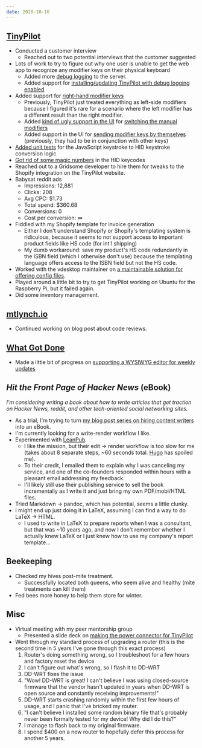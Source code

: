 ```yaml
---
date: 2020-10-16
---
```


## [TinyPilot](https://tinypilotkvm.com)

- Conducted a customer interview
  - Reached out to two potential interviews that the customer suggested
- Lots of work to try to figure out why one user is unable to get the web app to recognize any modifier keys on their physical keyboard
  - Added more [debug logging](https://github.com/mtlynch/tinypilot/pull/291) to the server.
  - Added support for [installing/updating TinyPilot with debug logging enabled](https://github.com/mtlynch/ansible-role-tinypilot/pull/57)
- Added support for [right-hand modifier keys](https://github.com/mtlynch/tinypilot/pull/292)
  - Previously, TinyPilot just treated everything as left-side modifiers because I figured it's rare for a scenario where the left modifier has a different result than the right modifier.
  - Added [kind of ugly support in the UI](SN9D.webp) for [switching the manual modifiers](https://github.com/mtlynch/tinypilot/pull/298)
  - Added support in the UI for [sending modifier keys by themselves](https://github.com/mtlynch/tinypilot/pull/290) (previously, they had to be in conjunction with other keys)
- [Added unit tests](https://github.com/mtlynch/tinypilot/pull/295) for the JavaScript keystroke to HID keystroke conversion logic
- [Got rid of some magic numbers](https://github.com/mtlynch/tinypilot/pull/296) in the HID keycodes
- Reached out to a Gridsome developer to hire them for tweaks to the Shopify integration on the TinyPilot website.
- Babysat reddit ads
  - Impressions: 12,881
  - Clicks: 208
  - Avg CPC: $1.73
  - Total spend: $360.68
  - Conversions: 0
  - Cost per conversion: ∞
- Fiddled with my Shopify template for invoice generation
  - Either I don't understand Shopify or Shopify's templating system is ridiculous, because it seems to not support access to important product fields like HS code (for int'l shipping)
  - My dumb workaround: save my product's HS code redundantly in the ISBN field (which I otherwise don't use) because the templating language offers access to the ISBN field but not the HS code.
- Worked with the vdesktop maintainer on [a maintainable solution for offering config files](https://github.com/Botspot/vdesktop/issues/18).
- Played around a little bit to try to get TinyPilot working on Ubuntu for the Raspberry Pi, but it failed again.
- Did some inventory management.

## [mtlynch.io](https://mtlynch.io)

- Continued working on blog post about code reviews.

## [What Got Done](https://whatgotdone.com)

- Made a little bit of progress on [supporting a WYSIWYG editor for weekly updates](https://github.com/mtlynch/whatgotdone/pull/519)

## _Hit the Front Page of Hacker News_ (eBook)

_I'm considering writing a book about how to write articles that get traction on Hacker News, reddit, and other tech-oriented social networking sites._

- As a trial, I'm trying to turn [my blog post series on hiring content writers](https://mtlynch.io/hiring-content-writers/) into an eBook.
- I'm currently looking for a write-render workflow I like.
- Experimented with [LeanPub](https://leanpub.com/).
  - I like the mission, but their edit -> render workflow is too slow for me (takes about 8 separate steps, ~60 seconds total. [Hugo](https://gohugo.io/) has spoiled me).
  - To their credit, I emailed them to explain why I was canceling my service, and one of the co-founders responded within hours with a pleasant email addressing my feedback.
  - I'll likely still use their publishing service to sell the book incrementally as I write it and just bring my own PDF/mobi/HTML files.
- Tried Markdown -> pandoc, which has potential, seems a little clunky.
- I might end up just doing it in LaTeX, assuming I can find a way to do LaTeX -> HTML.
  - I used to write in LaTeX to prepare reports when I was a consultant, but that was ~10 years ago, and now I don't remember whether I actually knew LaTeX or I just knew how to use my company's report template...

## Beekeeping

- Checked my hives post-mite treatment.
  - Successfully located both queens, who seem alive and healthy (mite treatments can kill them)
- Fed bees more honey to help them store for winter.

## Misc

- Virtual meeting with my peer mentorship group
  - Presented a slide deck on [making the power connector for TinyPilot](https://decks.mtlynch.io/indie-hackers-2020-10/)
- Went through my standard process of upgrading a router (this is the second time in 5 years I've gone through this exact process)
  1. Router's doing something wrong, so I troubleshoot for a few hours and factory reset the device
  1. I can't figure out what's wrong, so I flash it to DD-WRT
  1. DD-WRT fixes the issue
  1. "Wow! DD-WRT is great! I can't believe I was using closed-source firmware that the vendor hasn't updated in years when DD-WRT is open source and constantly receiving improvements!"
  1. DD-WRT starts crashing randomly within the first few hours of usage, and I panic that I've bricked my router.
  1. "I can't believe I installed some random binary file that's probably never been formally tested for my device! Why did I do this?"
  1. I manage to flash back to my original firmware.
  1. I spend $400 on a new router to hopefully defer this process for another 5 years.
